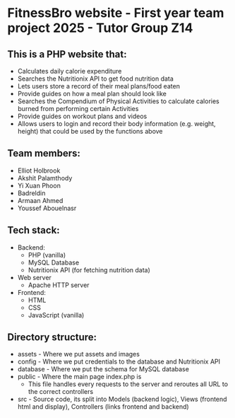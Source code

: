 # FitnessBro website - First year team project 2025 - Tutor Group Z14

## This is a PHP website that:
- Calculates daily calorie expenditure
- Searches the Nutritionix API to get food nutrition data
- Lets users store a record of their meal plans/food eaten
- Provide guides on how a meal plan should look like
- Searches the Compendium of Physical Activities to calculate calories burned from performing certain Activities
- Provide guides on workout plans and videos
- Allows users to login and record their body information (e.g. weight, height) that could be used by the functions above

## Team members:
- Elliot Holbrook
- Akshit Palamthody
- Yi Xuan Phoon
- Badreldin
- Armaan Ahmed
- Youssef Abouelnasr

## Tech stack:
- Backend:
    - PHP (vanilla)
    - MySQL Database
    - Nutritionix API (for fetching nutrition data)
- Web server
    - Apache HTTP server
- Frontend:
    - HTML
    - CSS
    - JavaScript (vanilla)

## Directory structure:
- assets - Where we put assets and images
- config - Where we put credentials to the database and Nutritionix API
- database - Where we put the schema for MySQL database
- public - Where the main page index.php is
    - This file handles every requests to the server and reroutes all URL to the correct controllers
- src - Source code, its split into Models (backend logic), Views (frontend html and display), Controllers (links frontend and backend)
